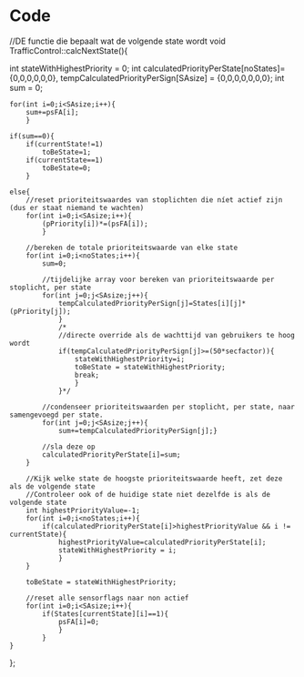 Code
====

//DE functie die bepaalt wat de volgende state wordt
void TrafficControl::calcNextState(){

  int stateWithHighestPriority = 0;
	int calculatedPriorityPerState[noStates]={0,0,0,0,0,0}, tempCalculatedPriorityPerSign[SAsize] = {0,0,0,0,0,0,0};
	int sum = 0;

	for(int i=0;i<SAsize;i++){
		sum+=psFA[i];
		}

	if(sum==0){
		if(currentState!=1)
			toBeState=1;
		if(currentState==1)
			toBeState=0;
		}

	else{
		//reset prioriteitswaardes van stoplichten die níet actief zijn (dus er staat niemand te wachten)
		for(int i=0;i<SAsize;i++){
			(pPriority[i])*=(psFA[i]);
			}

		//bereken de totale prioriteitswaarde van elke state
		for(int i=0;i<noStates;i++){
			sum=0;
		
			//tijdelijke array voor bereken van prioriteitswaarde per stoplicht, per state
			for(int j=0;j<SAsize;j++){
				tempCalculatedPriorityPerSign[j]=States[i][j]*(pPriority[j]);
				}
				/*
				//directe override als de wachttijd van gebruikers te hoog wordt
				if(tempCalculatedPriorityPerSign[j]>=(50*secfactor)){
					stateWithHighestPriority=i;
					toBeState = stateWithHighestPriority;
					break;
					}
				}*/

			//condenseer prioriteitswaarden per stoplicht, per state, naar samengevoegd per state.
			for(int j=0;j<SAsize;j++){
				sum+=tempCalculatedPriorityPerSign[j];}

			//sla deze op
			calculatedPriorityPerState[i]=sum;
		}

		//Kijk welke state de hoogste prioriteitswaarde heeft, zet deze als de volgende state
		//Controleer ook of de huidige state niet dezelfde is als de volgende state
		int highestPriorityValue=-1;
		for(int i=0;i<noStates;i++){
			if(calculatedPriorityPerState[i]>highestPriorityValue && i != currentState){
				highestPriorityValue=calculatedPriorityPerState[i];
				stateWithHighestPriority = i;
				}
		}

		toBeState = stateWithHighestPriority;

	    //reset alle sensorflags naar non actief
		for(int i=0;i<SAsize;i++){
			if(States[currentState][i]==1){
				psFA[i]=0;
				}
			}	
	}
};
